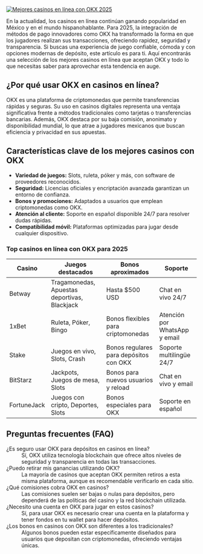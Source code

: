 [![Mejores casinos en línea con OKX 2025](https://123-caf.pages.dev/gitsignup.png)](https://vrmoo.ru/Bt82HjjY)

<div>   <p>En la actualidad, los casinos en línea continúan ganando popularidad en México y en el mundo hispanohablante. Para 2025, la integración de métodos de pago innovadores como OKX ha transformado la forma en que los jugadores realizan sus transacciones, ofreciendo rapidez, seguridad y transparencia. Si buscas una experiencia de juego confiable, cómoda y con opciones modernas de depósito, este artículo es para ti. Aquí encontrarás una selección de los mejores casinos en línea que aceptan OKX y todo lo que necesitas saber para aprovechar esta tendencia en auge.</p>    <h2>¿Por qué usar OKX en casinos en línea?</h2>   <p>OKX es una plataforma de criptomonedas que permite transferencias rápidas y seguras. Su uso en casinos digitales representa una ventaja significativa frente a métodos tradicionales como tarjetas o transferencias bancarias. Además, OKX destaca por su baja comisión, anonimato y disponibilidad mundial, lo que atrae a jugadores mexicanos que buscan eficiencia y privacidad en sus apuestas.</p>    <h2>Características clave de los mejores casinos con OKX</h2>   <ul>   <li><strong>Variedad de juegos:</strong> Slots, ruleta, póker y más, con software de proveedores reconocidos.</li>   <li><strong>Seguridad:</strong> Licencias oficiales y encriptación avanzada garantizan un entorno de confianza.</li>   <li><strong>Bonos y promociones:</strong> Adaptados a usuarios que emplean criptomonedas como OKX.</li>   <li><strong>Atención al cliente:</strong> Soporte en español disponible 24/7 para resolver dudas rápidas.</li>   <li><strong>Compatibilidad móvil:</strong> Plataformas optimizadas para jugar desde cualquier dispositivo.</li>   </ul>    <h3>Top casinos en línea con OKX para 2025</h3>   <table>   <thead>   <tr>   <th>Casino</th>   <th>Juegos destacados</th>   <th>Bonos aproximados</th>   <th>Soporte</th>   </tr>   </thead>   <tbody>   <tr>   <td>Betway</td>   <td>Tragamonedas, Apuestas deportivas, Blackjack</td>   <td>Hasta $500 USD</td>   <td>Chat en vivo 24/7</td>   </tr>   <tr>   <td>1xBet</td>   <td>Ruleta, Póker, Bingo</td>   <td>Bonos flexibles para criptomonedas</td>   <td>Atención por WhatsApp y email</td>   </tr>   <tr>   <td>Stake</td>   <td>Juegos en vivo, Slots, Crash</td>   <td>Bonos regulares para depósitos con OKX</td>   <td>Soporte multilingüe 24/7</td>   </tr>   <tr>   <td>BitStarz</td>   <td>Jackpots, Juegos de mesa, Slots</td>   <td>Bonos para nuevos usuarios y reload</td>   <td>Chat en vivo y email</td>   </tr>   <tr>   <td>FortuneJack</td>   <td>Juegos con cripto, Deportes, Slots</td>   <td>Bonos especiales para OKX</td>   <td>Soporte en español</td>   </tr>   </tbody>   </table>    <h2>Preguntas frecuentes (FAQ)</h2>   <dl>   <dt>¿Es seguro usar OKX para depósitos en casinos en línea?</dt>   <dd>Sí, OKX utiliza tecnología blockchain que ofrece altos niveles de seguridad y transparencia en todas las transacciones.</dd>    <dt>¿Puedo retirar mis ganancias utilizando OKX?</dt>   <dd>La mayoría de casinos que aceptan OKX permiten retiros a esta misma plataforma, aunque es recomendable verificarlo en cada sitio.</dd>    <dt>¿Qué comisiones cobra OKX en casinos?</dt>   <dd>Las comisiones suelen ser bajas o nulas para depósitos, pero dependerá de las políticas del casino y la red blockchain utilizada.</dd>    <dt>¿Necesito una cuenta en OKX para jugar en estos casinos?</dt>   <dd>Sí, para usar OKX es necesario crear una cuenta en la plataforma y tener fondos en tu wallet para hacer depósitos.</dd>    <dt>¿Los bonos en casinos con OKX son diferentes a los tradicionales?</dt>   <dd>Algunos bonos pueden estar específicamente diseñados para usuarios que depositan con criptomonedas, ofreciendo ventajas únicas.</dd>   </dl>   </div>